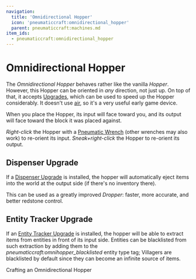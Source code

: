 ```yaml
---
navigation:
  title: 'Omnidirectional Hopper'
  icon: 'pneumaticcraft:omnidirectional_hopper'
  parent: pneumaticcraft:machines.md
item_ids:
  - pneumaticcraft:omnidirectional_hopper
---
```


# Omnidirectional Hopper

The _Omnidirectional Hopper_ behaves rather like the vanilla _Hopper_. However, this Hopper can be oriented in _any_ direction, not just up. On top of that, it accepts [Upgrades](../base_concepts/upgrades.md), which can be used to speed up the Hopper considerably. It doesn't use [air](../base_concepts/pressure.md), so it's a very useful early game device.

<ItemImage id="pneumaticcraft:omnidirectional_hopper" />

When you place the Hopper, its <Color id="dark_red">input</Color> will face toward you, and its <Color id="gold">output</Color> will face toward the block it was placed against.

_Right-click_ the Hopper with a [Pneumatic Wrench](../tools/pneumatic_wrench.md) (other wrenches may also work) to re-orient its input. _Sneak+right-click_ the Hopper to re-orient its output.

## Dispenser Upgrade

If a [Dispenser Upgrade](../base_concepts/upgrades.md#dispenser) is installed, the hopper will automatically eject items into the world at the <Color id="gold">output</Color> side (if there's no inventory there).

This can be used as a greatly improved _Dropper_: faster, more accurate, and better <Color id="red">redstone control</Color>.

## Entity Tracker Upgrade

If an [Entity Tracker Upgrade](../base_concepts/upgrades.md#entity_tracker) is installed, the hopper will be able to extract items from entities in front of its <Color id="dark_red">input</Color> side. Entities can be blacklisted from such extraction by adding them to the _pneumaticcraft:omnihopper_blacklisted_ entity type tag; Villagers are blacklisted by default since they can become an infinite source of items.

Crafting an Omnidirectional Hopper

<Recipe id="pneumaticcraft:omnidirectional_hopper" />
